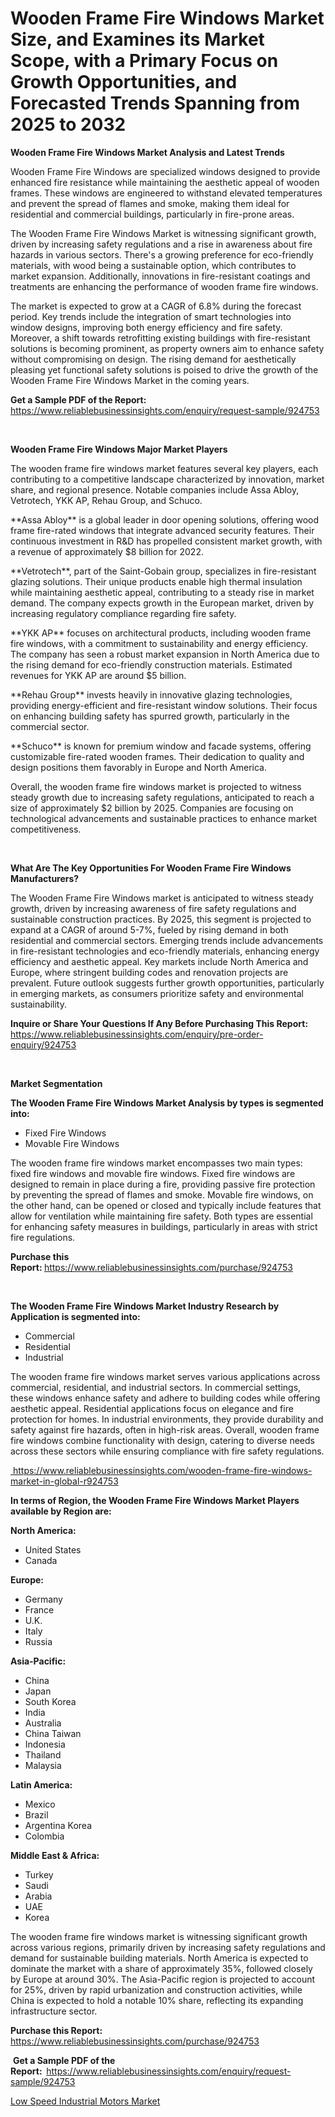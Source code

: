 <p><h1>Wooden Frame Fire Windows Market Size, and Examines its Market Scope, with a Primary Focus on Growth Opportunities, and Forecasted Trends Spanning from 2025 to 2032</h1></p><p><strong>Wooden Frame Fire Windows Market Analysis and Latest Trends</strong></p>
<p><p>Wooden Frame Fire Windows are specialized windows designed to provide enhanced fire resistance while maintaining the aesthetic appeal of wooden frames. These windows are engineered to withstand elevated temperatures and prevent the spread of flames and smoke, making them ideal for residential and commercial buildings, particularly in fire-prone areas. </p><p>The Wooden Frame Fire Windows Market is witnessing significant growth, driven by increasing safety regulations and a rise in awareness about fire hazards in various sectors. There's a growing preference for eco-friendly materials, with wood being a sustainable option, which contributes to market expansion. Additionally, innovations in fire-resistant coatings and treatments are enhancing the performance of wooden frame fire windows.</p><p>The market is expected to grow at a CAGR of 6.8% during the forecast period. Key trends include the integration of smart technologies into window designs, improving both energy efficiency and fire safety. Moreover, a shift towards retrofitting existing buildings with fire-resistant solutions is becoming prominent, as property owners aim to enhance safety without compromising on design. The rising demand for aesthetically pleasing yet functional safety solutions is poised to drive the growth of the Wooden Frame Fire Windows Market in the coming years.</p></p>
<p><strong>Get a Sample PDF of the Report:&nbsp;</strong> <a href="https://www.reliablebusinessinsights.com/enquiry/request-sample/924753?utm_campaign=3003&utm_medium=2&utm_source=Github&utm_content=ia&utm_term=24032025&utm_id=wooden-frame-fire-windows">https://www.reliablebusinessinsights.com/enquiry/request-sample/924753</a></p>
<p>&nbsp;</p>
<p><strong>Wooden Frame Fire Windows Major Market Players</strong></p>
<p><p>The wooden frame fire windows market features several key players, each contributing to a competitive landscape characterized by innovation, market share, and regional presence. Notable companies include Assa Abloy, Vetrotech, YKK AP, Rehau Group, and Schuco. </p><p>**Assa Abloy** is a global leader in door opening solutions, offering wood frame fire-rated windows that integrate advanced security features. Their continuous investment in R&D has propelled consistent market growth, with a revenue of approximately $8 billion for 2022.</p><p>**Vetrotech**, part of the Saint-Gobain group, specializes in fire-resistant glazing solutions. Their unique products enable high thermal insulation while maintaining aesthetic appeal, contributing to a steady rise in market demand. The company expects growth in the European market, driven by increasing regulatory compliance regarding fire safety.</p><p>**YKK AP** focuses on architectural products, including wooden frame fire windows, with a commitment to sustainability and energy efficiency. The company has seen a robust market expansion in North America due to the rising demand for eco-friendly construction materials. Estimated revenues for YKK AP are around $5 billion.</p><p>**Rehau Group** invests heavily in innovative glazing technologies, providing energy-efficient and fire-resistant window solutions. Their focus on enhancing building safety has spurred growth, particularly in the commercial sector.</p><p>**Schuco** is known for premium window and facade systems, offering customizable fire-rated wooden frames. Their dedication to quality and design positions them favorably in Europe and North America.</p><p>Overall, the wooden frame fire windows market is projected to witness steady growth due to increasing safety regulations, anticipated to reach a size of approximately $2 billion by 2025. Companies are focusing on technological advancements and sustainable practices to enhance market competitiveness.</p></p>
<p>&nbsp;</p>
<p><strong>What Are The Key Opportunities For Wooden Frame Fire Windows Manufacturers?</strong></p>
<p><p>The Wooden Frame Fire Windows market is anticipated to witness steady growth, driven by increasing awareness of fire safety regulations and sustainable construction practices. By 2025, this segment is projected to expand at a CAGR of around 5-7%, fueled by rising demand in both residential and commercial sectors. Emerging trends include advancements in fire-resistant technologies and eco-friendly materials, enhancing energy efficiency and aesthetic appeal. Key markets include North America and Europe, where stringent building codes and renovation projects are prevalent. Future outlook suggests further growth opportunities, particularly in emerging markets, as consumers prioritize safety and environmental sustainability.</p></p>
<p><strong>Inquire or Share Your Questions If Any Before Purchasing This Report:</strong> <a href="https://www.reliablebusinessinsights.com/enquiry/pre-order-enquiry/924753?utm_campaign=3003&utm_medium=2&utm_source=Github&utm_content=ia&utm_term=24032025&utm_id=wooden-frame-fire-windows">https://www.reliablebusinessinsights.com/enquiry/pre-order-enquiry/924753</a></p>
<p>&nbsp;</p>
<p><strong>Market Segmentation</strong></p>
<p><strong>The Wooden Frame Fire Windows Market Analysis by types is segmented into:</strong></p>
<p><ul><li>Fixed Fire Windows</li><li>Movable Fire Windows</li></ul></p>
<p><p>The wooden frame fire windows market encompasses two main types: fixed fire windows and movable fire windows. Fixed fire windows are designed to remain in place during a fire, providing passive fire protection by preventing the spread of flames and smoke. Movable fire windows, on the other hand, can be opened or closed and typically include features that allow for ventilation while maintaining fire safety. Both types are essential for enhancing safety measures in buildings, particularly in areas with strict fire regulations.</p></p>
<p><strong>Purchase this Report:&nbsp;</strong><a href="https://www.reliablebusinessinsights.com/purchase/924753?utm_campaign=3003&utm_medium=2&utm_source=Github&utm_content=ia&utm_term=24032025&utm_id=wooden-frame-fire-windows">https://www.reliablebusinessinsights.com/purchase/924753</a></p>
<p>&nbsp;</p>
<p><strong>The Wooden Frame Fire Windows Market Industry Research by Application is segmented into:</strong></p>
<p><ul><li>Commercial</li><li>Residential</li><li>Industrial</li></ul></p>
<p><p>The wooden frame fire windows market serves various applications across commercial, residential, and industrial sectors. In commercial settings, these windows enhance safety and adhere to building codes while offering aesthetic appeal. Residential applications focus on elegance and fire protection for homes. In industrial environments, they provide durability and safety against fire hazards, often in high-risk areas. Overall, wooden frame fire windows combine functionality with design, catering to diverse needs across these sectors while ensuring compliance with fire safety regulations.</p></p>
<p><a href="https://www.reliablebusinessinsights.com/wooden-frame-fire-windows-market-in-global-r924753?utm_campaign=3003&utm_medium=2&utm_source=Github&utm_content=ia&utm_term=24032025&utm_id=wooden-frame-fire-windows">&nbsp;https://www.reliablebusinessinsights.com/wooden-frame-fire-windows-market-in-global-r924753</a></p>
<p><strong>In terms of Region, the Wooden Frame Fire Windows Market Players available by Region are:</strong></p>
<p>
    <p> <strong> North America: </strong>
        <ul>
            <li>United States</li>
            <li>Canada</li>
        </ul>
        </p> 
    <p> <strong> Europe: </strong>
        <ul>
            <li>Germany</li>
            <li>France</li>
            <li>U.K.</li>
            <li>Italy</li>
            <li>Russia</li>
        </ul>
        </p> 
    <p> <strong> Asia-Pacific: </strong>
        <ul>
            <li>China</li>
            <li>Japan</li>
            <li>South Korea</li>
            <li>India</li>
            <li>Australia</li>
            <li>China Taiwan</li>
            <li>Indonesia</li>
            <li>Thailand</li>
            <li>Malaysia</li>
        </ul>
        </p> 
    <p> <strong> Latin America: </strong>
        <ul>
            <li>Mexico</li>
            <li>Brazil</li>
            <li>Argentina Korea</li>
            <li>Colombia</li>
        </ul>
        </p> 
    <p> <strong> Middle East & Africa: </strong>
        <ul>
            <li>Turkey</li>
            <li>Saudi</li>
            <li>Arabia</li>
            <li>UAE</li>
            <li>Korea</li>
        </ul>
    </p>
    </p>
<p><p>The wooden frame fire windows market is witnessing significant growth across various regions, primarily driven by increasing safety regulations and demand for sustainable building materials. North America is expected to dominate the market with a share of approximately 35%, followed closely by Europe at around 30%. The Asia-Pacific region is projected to account for 25%, driven by rapid urbanization and construction activities, while China is expected to hold a notable 10% share, reflecting its expanding infrastructure sector.</p></p>
<p><strong>Purchase this Report: </strong><a href="https://www.reliablebusinessinsights.com/purchase/924753?utm_campaign=3003&utm_medium=2&utm_source=Github&utm_content=ia&utm_term=24032025&utm_id=wooden-frame-fire-windows">https://www.reliablebusinessinsights.com/purchase/924753</a></p>
<p>&nbsp;<strong>Get a Sample PDF of the Report:&nbsp;&nbsp;</strong><a href="https://www.reliablebusinessinsights.com/enquiry/request-sample/924753?utm_campaign=3003&utm_medium=2&utm_source=Github&utm_content=ia&utm_term=24032025&utm_id=wooden-frame-fire-windows">https://www.reliablebusinessinsights.com/enquiry/request-sample/924753</a></p>
<p><strong></strong></p>
<p><p><a href="https://github.com/briandahm87/Market-Research-Report-List-1/blob/main/low-speed-industrial-motors-market.md?utm_campaign=3003&utm_medium=2&utm_source=Github&utm_content=ia&utm_term=24032025&utm_id=wooden-frame-fire-windows">Low Speed Industrial Motors Market</a></p></p>